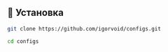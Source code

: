 ## 🚀 Установка

```bash
git clone https://github.com/igorvoid/configs.git
```

```bash
cd configs
```
